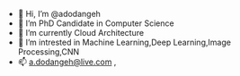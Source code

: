 - 👋 Hi, I’m @adodangeh
- 👀 I’m PhD Candidate in Computer Science
- 🌱 I’m currently Cloud Architecture
- 💞️ I’m intrested in Machine Learning,Deep Learning,Image Processing,CNN
- 📫 a.dodangeh@live.com , 

<!---
adodangeh/adodangeh is a ✨ special ✨ repository because its `README.md` (this file) appears on your GitHub profile.
You can click the Preview link to take a look at your changes.
--->
